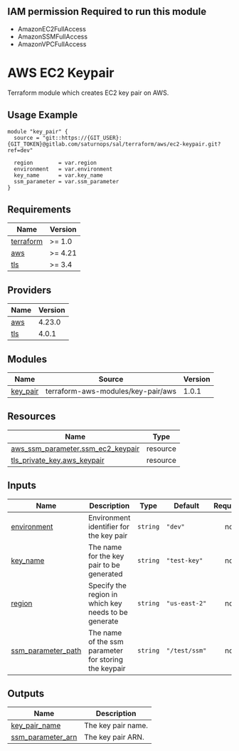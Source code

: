 ## IAM permission Required to run this module

- AmazonEC2FullAccess
- AmazonSSMFullAccess
- AmazonVPCFullAccess

# AWS EC2 Keypair

Terraform module which creates EC2 key pair on AWS.

## Usage Example

```hcl
module "key_pair" {
  source = "git::https://{GIT_USER}:{GIT_TOKEN}@gitlab.com/saturnops/sal/terraform/aws/ec2-keypair.git?ref=dev"

  region        = var.region
  environment   = var.environment
  key_name      = var.key_name
  ssm_parameter = var.ssm_parameter
}

```



<!-- BEGIN_TF_DOCS -->
## Requirements

| Name | Version |
|------|---------|
| <a name="requirement_terraform"></a> [terraform](#requirement\_terraform) | >= 1.0 |
| <a name="requirement_aws"></a> [aws](#requirement\_aws) | >= 4.21 |
| <a name="requirement_tls"></a> [tls](#requirement\_tls) | >= 3.4 |

## Providers

| Name | Version |
|------|---------|
| <a name="provider_aws"></a> [aws](#provider\_aws) | 4.23.0 |
| <a name="provider_tls"></a> [tls](#provider\_tls) | 4.0.1 |

## Modules

| Name | Source | Version |
|------|--------|---------|
| <a name="module_key_pair"></a> [key\_pair](#module\_key\_pair) | terraform-aws-modules/key-pair/aws | 1.0.1 |

## Resources

| Name | Type |
|------|------|
| [aws_ssm_parameter.ssm_ec2_keypair](https://registry.terraform.io/providers/hashicorp/aws/latest/docs/resources/ssm_parameter) | resource |
| [tls_private_key.aws_keypair](https://registry.terraform.io/providers/hashicorp/tls/latest/docs/resources/private_key) | resource |

## Inputs

| Name | Description | Type | Default | Required |
|------|-------------|------|---------|:--------:|
| <a name="input_environment"></a> [environment](#input\_environment) | Environment identifier for the key pair | `string` | `"dev"` | no |
| <a name="input_key_name"></a> [key\_name](#input\_key\_name) | The name for the key pair to be generated | `string` | `"test-key"` | no |
| <a name="input_region"></a> [region](#input\_region) | Specify the region in which key needs to be generate | `string` | `"us-east-2"` | no |
| <a name="input_ssm_parameter_path"></a> [ssm\_parameter\_path](#input\_ssm\_parameter\_path) | The name of the ssm parameter for storing the keypair | `string` | `"/test/ssm"` | no |

## Outputs

| Name | Description |
|------|-------------|
| <a name="output_key_pair_name"></a> [key\_pair\_name](#output\_key\_pair\_name) | The key pair name. |
| <a name="output_ssm_parameter_arn"></a> [ssm\_parameter\_arn](#output\_ssm\_parameter\_arn) | The key pair ARN. |
<!-- END_TF_DOCS -->
